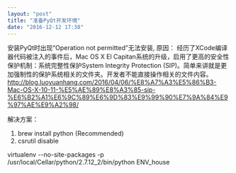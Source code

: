 ```yaml
---
layout: "post"
title: "准备PyQt开发环境"
date: "2016-12-12 17:38"
---
```


安装PyQt时出现“Operation not permitted”无法安装, 原因：
经历了XCode编译器代码被注入的事件后，Mac OS X El Capitan系统的升级，启用了更高的安全性保护机制：系统完整性保护System Integrity Protection (SIP)。简单来讲就是更加强制性的保护系统相关的文件夹。开发者不能直接操作相关的文件内容。
http://blog.luoyuanhang.com/2016/04/06/%E8%A7%A3%E5%86%B3-Mac-OS-X-10-11-%E5%AE%89%E8%A3%85-sip-%E6%B2%A1%E6%9C%89%E6%9D%83%E9%99%90%E7%9A%84%E9%97%AE%E9%A2%98/

解决方案：
1. brew install python (Recommended)
2. csrutil disable

virtualenv --no-site-packages -p /usr/local/Cellar/python/2.7.12_2/bin/python ENV_house
